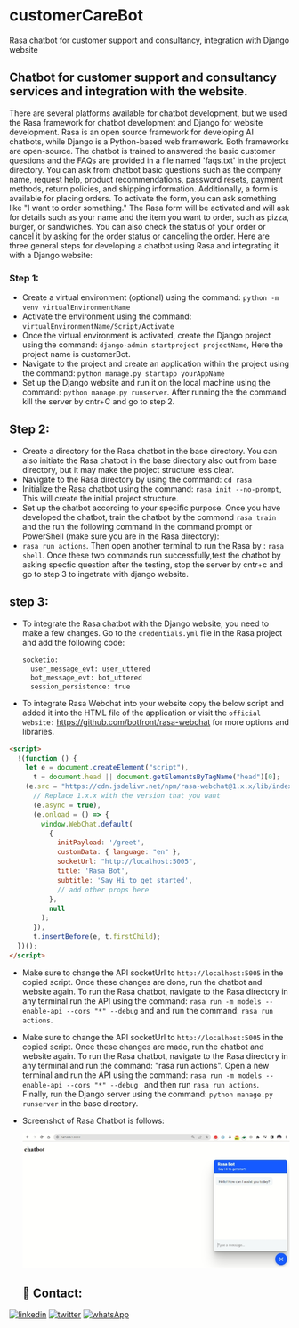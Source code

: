 # customerCareBot
Rasa chatbot for customer support and consultancy, integration with Django website
## Chatbot for customer support and consultancy services and integration with the website.
There are several platforms available for chatbot development, but we used the Rasa framework for chatbot development and 
Django for website development. Rasa is an open source framework for developing AI chatbots, while Django is a Python-based web framework. Both frameworks are open-source.
The chatbot is trained to answered the basic customer questions and the FAQs are provided in a file named 'faqs.txt' in the project 
directory. You can ask from chatbot basic questions such as the company name, request help, product recommendations, password
resets, payment methods, return policies, and shipping information. Additionally, a form is available for placing orders. 
To activate the form, you can ask something like "I want to order something." The Rasa form will be activated and will
ask for details such as your name and the item you want to order, such as pizza, burger, or sandwiches.
You can also check the status of your order or cancel it by asking for the order status or canceling the order.
Here are three general steps for developing a chatbot using Rasa and integrating it with a Django website:

### Step 1:
- Create a virtual environment (optional) using the command: `python -m venv virtualEnvironmentName`
- Activate the environment using the command: `virtualEnvironmentName/Script/Activate`
- Once the virtual environment is activated, create the Django project using the command: `django-admin startproject projectName`, Here the project name is customerBot.
- Navigate to the project and create an application within the project using the command: `python manage.py startapp yourAppName`
- Set up the Django website and run it on the local machine using the command: `python manage.py runserver`. After running the
  the command kill the server by cntr+C and go to step 2.

## Step 2:
- Create a directory for the Rasa chatbot in the base directory. You can also initiate the Rasa chatbot in the base directory also out from base
  directory,
  but it may make the project structure less clear.
- Navigate to the Rasa directory by using the command: `cd rasa`
- Initialize the Rasa chatbot using the command: `rasa init --no-prompt`, This will create the initial project structure.
- Set up the chatbot according to your specific purpose. Once you have developed the chatbot, train the chatbot by the commond
  `rasa train` and the run the following command
  in the command prompt or PowerShell (make sure you are in the Rasa directory):
- `rasa run actions`. Then open another terminal to run the Rasa by : `rasa shell`.
  Once these two commands run successfully,test the chatbot by asking specfic question after the testing,
   stop the server by cntr+c and go to step 3 to ingetrate with django website.

## step 3:
- To integrate the Rasa chatbot with the Django website, you need to make a few changes. Go to the `credentials.yml` file in the
  Rasa project and add the following code:
  ```  
  socketio:  
    user_message_evt: user_uttered  
    bot_message_evt: bot_uttered  
    session_persistence: true
  ```
- To integrate Rasa Webchat into your website copy the below script and added it into the HTML file of the application
  or visit the `official website:` https://github.com/botfront/rasa-webchat for more options and libraries.


```html
<script>
  !(function () {
    let e = document.createElement("script"),
      t = document.head || document.getElementsByTagName("head")[0];
    (e.src = "https://cdn.jsdelivr.net/npm/rasa-webchat@1.x.x/lib/index.js"),
      // Replace 1.x.x with the version that you want
      (e.async = true),
      (e.onload = () => {
        window.WebChat.default(
          {
            initPayload: '/greet',
            customData: { language: "en" },
            socketUrl: "http://localhost:5005",
            title: 'Rasa Bot',
            subtitle: 'Say Hi to get started',
            // add other props here
          },
          null
        );
      }),
      t.insertBefore(e, t.firstChild);
  })();
</script>
```  
- Make sure to change the API socketUrl to `http://localhost:5005` in the copied script. Once these changes are done,
  run the chatbot and website again. To run the Rasa chatbot, navigate to the Rasa directory in any terminal
  run the API using the command: `rasa run -m models --enable-api --cors "*" --debug` and  and run
  the command: `rasa run actions`.  
- Make sure to change the API socketUrl to `http://localhost:5005` in the copied script. Once these changes are made,
  run the chatbot and website again. To run the Rasa chatbot, navigate to the Rasa directory in any terminal and run
  the command: "rasa run actions". Open a new terminal and run the API using the command: `rasa run -m models --enable-api --cors "*" --debug ` and then run `rasa run actions`.  
  Finally, run the Django server using the command: `python manage.py runserver` in the base directory.
- Screenshot of Rasa Chatbot is follows:

 
  ![CustomerCareBot](rasaBot.jpg)

  ## 🔗 Contact:
[![linkedin](https://img.shields.io/badge/linkedin-0A66C2?style=for-the-badge&logo=linkedin&logoColor=white)](https://www.linkedin.com/in/farhadmohmand66/)
[![twitter](https://img.shields.io/badge/twitter-1DA1F2?style=for-the-badge&logo=twitter&logoColor=white)](https://twitter.com/farhadMohmand66)
[![whatsApp](https://img.shields.io/badge/WhatsApp-1DA1F2?style=for-the-badge&logo=whatsApp&logoColor=white)](https://wa.me/03469869529?text=)
